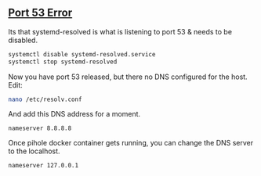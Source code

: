 ## <u>Port 53 Error</u>
Its that systemd-resolved is what is listening to port 53 & needs to be disabled.
```bash
systemctl disable systemd-resolved.service
systemctl stop systemd-resolved
```

Now you have port 53 released, but there no DNS configured for the host. Edit:
```bash
nano /etc/resolv.conf
```

And add this DNS address for a moment.
```text
nameserver 8.8.8.8
```

Once pihole docker container gets running, you can change the DNS server to the localhost.
```text
nameserver 127.0.0.1
```